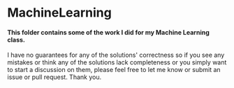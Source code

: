 # MachineLearning

#### This folder contains some of the work I did for my Machine Learning class. 

I have no guarantees for any of the solutions' correctness so if you see any mistakes or think any of the solutions lack completeness or you simply want to start a discussion on them, please feel free to let me know or submit an issue or pull request. Thank you. 
